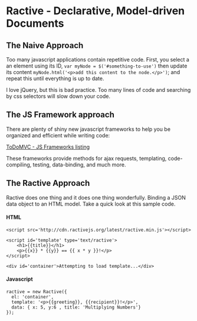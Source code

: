 # Ractive - Declarative, Model-driven Documents


## The Naive Approach

Too many javascript applications contain repetitive code.  First, you select a an element using its ID, `var myNode = $('#something-to-use')` then update its content `myNode.html('<p>add this content to the node.</p>')`; and repeat this until everything is up to date.

I love jQuery, but this is bad practice. Too many lines of code and searching by css selectors will slow down your code.

## The JS Framework approach

There are plenty of shiny new javascript frameworks to help you be organized and efficient while writing code:

[ToDoMVC - JS Frameworks listing](http://todomvc.com/)

These frameworks provide methods for ajax requests, templating, code-compiling, testing, data-binding, and much more.  

## The Ractive Approach

Ractive does one thing and it does one thing wonderfully.  Binding a JSON data object to an HTML model.  Take a quick look at this sample code.

#### HTML

    <script src='http://cdn.ractivejs.org/latest/ractive.min.js'></script>

    <script id='template' type='text/ractive'>
        <h1>{{title}}</h1>
        <p>{{x}} * {{y}} == {{ x * y }}!</p>
    </script>

    <div id='container'>Attempting to load template...</div>


#### Javascript

    ractive = new Ractive({
      el: 'container',
      template: '<p>{{greeting}}, {{recipient}}!</p>',
      data: { x: 5, y:6 , title: 'Multiplying Numbers'}
    });
